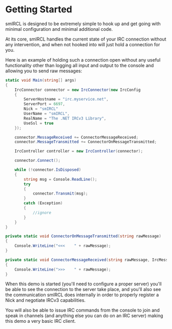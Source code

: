 # Getting Started
smIRCL is designed to be extremely simple to hook up and get going with minimal configuration and minimal additional code.

At its core, smIRCL handles the current state of your IRC connection without any intervention, and when not hooked into will just hold a connection for you.

Here is an example of holding such a connection open without any useful functionality other than logging all input and output to the console and allowing you to send raw messages:

```csharp
static void Main(string[] args)
{
    IrcConnector connector = new IrcConnector(new IrcConfig
    {
        ServerHostname = "irc.myservice.net",
        ServerPort = 6697,
        Nick = "smIRCL"
        UserName = "smIRCL",
        RealName = "The .NET IRCv3 Library",
        UseSsl = true
    });

    connector.MessageReceived += ConnectorMessageReceived;
    connector.MessageTransmitted += ConnectorOnMessageTransmitted;

    IrcController controller = new IrcController(connector);

    connector.Connect();

    while (!connector.IsDisposed)
    {
        string msg = Console.ReadLine();
        try
        {
            connector.Transmit(msg);
        }
        catch (Exception)
        {
            //ignore
        }
    }
}

private static void ConnectorOnMessageTransmitted(string rawMessage)
{
    Console.WriteLine("<<<    " + rawMessage);
}

private static void ConnectorMessageReceived(string rawMessage, IrcMessage message)
{
    Console.WriteLine(">>>    " + rawMessage);
}
```

When this demo is started (you'll need to configure a proper server) you'll be able to see the connection to the server take place, and you'll also see the communication smIRCL does internally in order to properly register a Nick and negotiate IRCv3 capabilities.

You will also be able to issue IRC commands from the console to join and speak in channels (and anything else you can do on an IRC server) making this demo a very basic IRC client.